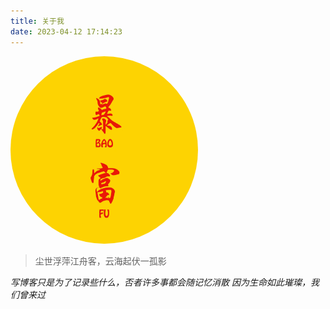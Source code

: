 ```yaml
---
title: 关于我
date: 2023-04-12 17:14:23
---
```


<img src="/images/avatar.jpeg" width="300" height="300" style="border-radius: 60%;">

> 尘世浮萍江舟客，云海起伏一孤影

*写博客只是为了记录些什么，否者许多事都会随记忆消散*
*因为生命如此璀璨，我们曾来过*